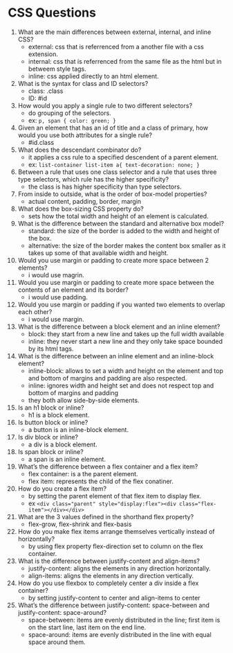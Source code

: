# CSS Questions

1. What are the main differences between external, internal, and inline CSS?
    - external: css that is referrenced from a another file with a css extension.
    - internal: css that is referrenced from the same file as the html but in betweem style tags.
    - inline: css applied directly to an html element.
2. What is the syntax for class and ID selectors?
    - class: .class
    - ID: #id
3. How would you apply a single rule to two different selectors?
    - do grouping of the selectors.
    - ex: ``p, span { color: green; }``
4. Given an element that has an id of title and a class of primary, how would you use both
attributes for a single rule?
    - #id.class
5. What does the descendant combinator do?
    - it applies a css rule to a specified descendent of a parent element.
    - ex: ``list-container list-item a{ text-decoration: none; }``
6. Between a rule that uses one class selector and a rule that uses three type selectors,
which rule has the higher specificity?
    - the class is has higher specificity than type selectors.
7. From inside to outside, what is the order of box-model properties?
    - actual content, padding, border, margin
8. What does the box-sizing CSS property do?
    - sets how the total width and height of an element is calculated.
9. What is the difference between the standard and alternative box model?
    - standard: the size of the border is added to the width and height of the box.
    - alternative: the size of the border makes the content box smaller as it takes
     up some of that available width and height.
10. Would you use margin or padding to create more space between 2 elements?
    - i would use magrin.
11. Would you use margin or padding to create more space between the contents of an
element and its border?
    - i would use padding.
12. Would you use margin or padding if you wanted two elements to overlap each other?
    - i would use margin.
13. What is the difference between a block element and an inline element?
    - block: they start from a new line and takes up the full width available
    - inline: they never start a new line and they only take space bounded by its html tags.
14. What is the difference between an inline element and an inline-block element?
    - inline-block: allows to set a width and height on the element and top and bottom of margins 
    and padding are also respected.
    - inline: ignores width and height set and does not respect top and bottom of margins and padding
    - they both allow side-by-side elements.
15. Is an h1 block or inline?
    - h1 is a block element.
16. Is button block or inline?
    - a button is an inline-block element.
17. Is div block or inline?
    - a div is a block element.
18. Is span block or inline?
    - a span is an inline element.
19. What’s the difference between a flex container and a flex item?
    - flex container: is a the parent element.
    - flex item: represents the child of the flex conatiner.
20. How do you create a flex item?
    - by setting the parent element of that flex item to display flex.
    - ex ``<div class="parent" style="display:flex"><div class="flex-item"></div></div>``
21. What are the 3 values defined in the shorthand flex property?
    - flex-grow, flex-shrink and flex-basis
22. How do you make flex items arrange themselves vertically instead of horizontally?
    - by using flex property flex-direction set to column on the flex container.
23. What is the difference between justify-content and align-items?
    - justify-content: aligns the elements in any direction horizontally.
    - align-items: aligns the elements in any direction vertically.
24. How do you use flexbox to completely center a div inside a flex container?
    - by setting justify-content to center and align-items to center
25. What’s the difference between justify-content: space-between and justify-content:
space-around?
    - space-between: items are evenly distributed in the line; first item is on the start line,
    last item on the end line. 
    - space-around: items are evenly distributed in the line with equal space around them.
